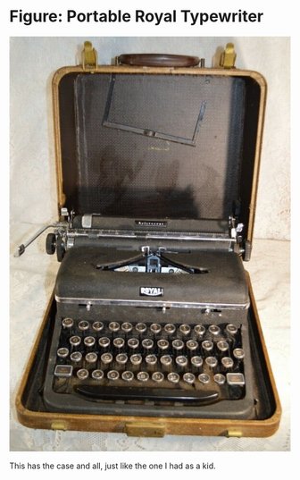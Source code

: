 # Figure: Portable Royal Typewriter

![](F20210902125702-640x944.png)

This has the case and all, just like the one I had as a kid.

